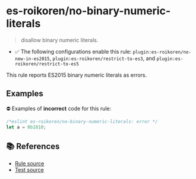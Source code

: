 # es-roikoren/no-binary-numeric-literals
> disallow binary numeric literals.

- ✅ The following configurations enable this rule: `plugin:es-roikoren/no-new-in-es2015`, `plugin:es-roikoren/restrict-to-es3`, and `plugin:es-roikoren/restrict-to-es5`

This rule reports ES2015 binary numeric literals as errors.

## Examples

⛔ Examples of **incorrect** code for this rule:

```js
/*eslint es-roikoren/no-binary-numeric-literals: error */
let a = 0b1010;
```

## 📚 References

- [Rule source](https://github.com/roikoren755/eslint-plugin-es/blob/v2.0.5/src/rules/no-binary-numeric-literals.ts)
- [Test source](https://github.com/roikoren755/eslint-plugin-es/blob/v2.0.5/tests/src/rules/no-binary-numeric-literals.ts)
